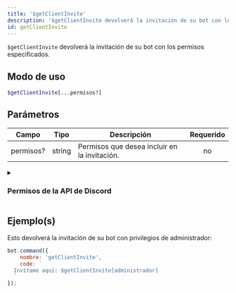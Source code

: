 ```yaml
---
title: '$getClientInvite'
description: '$getClientInvite devolverá la invitación de su bot con los permisos especificados.'
id: getClientInvite
---
```


`$getClientInvite` devolverá la invitación de su bot con los permisos especificados.

## Modo de uso

```php
$getClientInvite[...permisos?]
```

## Parámetros

| Campo     | Tipo   | Descripción                                  | Requerido |
| --------- | ------ | -------------------------------------------- |:---------:|
| permisos? | string | Permisos que desea incluir en la invitación. |    no     |

<details>
  <summary><h3> Permisos de la API de Discord </h3></summary>

| Permisos                |                                                                                  |
| ----------------------- | -------------------------------------------------------------------------------- |
| createinvite            | Permiso para crear invitaciones de servidor                                      |
| kickmembers             | Permiso para expulsar a miembros del servidor                                    |
| banmembers              | Permiso para banear a miembros del servidor                                      |
| administrator           | Permisos de administrador                                                        |
| managechannel           | Permiso para gestionar canales de servidor                                       |
| manageserver            | Permisos para modificar los ajustes del servidor                                 |
| addreactions            | Permisos para añadir reacciones                                                  |
| viewauditlog            | Permiso para ver el registro de auditoría del servidor                           |
| priorityspeaker         | Prioridad de palabra                                                             |
| stream                  | Permiso para transmitir en canales de voz                                        |
| viewchannel             | Permiso para ver un canal determinado                                            |
| sendmessages            | Permiso para enviar mensajes en un canal determinado                             |
| sendttsmessages         | Permiso para enviar mensajes de texto a voz                                      |
| managemessages          | Permiso para gestionar mensajes                                                  |
| embedlinks              | Permiso para insertar enlaces                                                    |
| attachfiles             | Permiso para adjuntar archivos                                                   |
| readmessagehistory      | Permiso para leer el historial de mensajes dentro de un canal determinado        |
| mentioneveryone         | Permiso para mencionar `@everyone`/`@here` y todos los roles                     |
| externalemojis          | Permiso para utilizar emojis externos                                            |
| viewguildinsights       | Permiso para ver la información del servidor                                     |
| connect                 | Permiso para conectarse a canales de voz y stages                                |
| mutemembers             | Permiso para silenciar a los miembros en los canales de voz                      |
| deafenmembers           | Permiso para ensordecer a los miembros en los canales de voz                     |
| movemembers             | Permiso para mover miembros entre canales de voz                                 |
| usevad                  | Permiso para utilizar la detección de actividad vocal                            |
| changenickname          | Permiso para cambiar su propio apodo                                             |
| managenicknames         | Permiso para gestionar los apodos de otros miembros                              |
| manageroles             | Permiso para gestionar roles                                                     |
| managewebhooks          | Permiso para gestionar webhooks                                                  |
| manageemojisandstickers | Permiso para gestionar emojis y stickers                                         |
| useappcmds              | Permiso para utilizar comandos de aplicación                                     |
| requesttospeak          | Permiso para utilizar la petición de palabra por stages                          |
| manageevents            | Permiso para gestionar eventos                                                   |
| managethreads           | Permiso para gestionar hilos                                                     |
| createpublicthreads     | Permiso para utilizar hilos públicos                                             |
| createprivatethreads    | Permiso para utilizar hilos privados                                             |
| createpublicthreads     | Permiso para crear hilos públicos                                                |
| createprivatethreads    | Permiso para crear hilos privados                                                |
| externalstickers        | Permiso para utilizar stickers extrernales                                       |
| sendmessageinthreads    | Permiso para enviar mensajes en hilos                                            |
| startembeddedactivities | Permiso para iniciar actividades en los canales de voz                           |
| moderatemembers         | Permiso para reducir y eliminar el tiempo de aislar de los miembros del servidor |

</details>

## Ejemplo(s)

Esto devolverá la invitación de su bot con privilegios de administrador:

```javascript
bot.command({
    nombre: 'getClientInvite',
    code: `
  Invítame aquí: $getClientInvite[administrador]
  `
});
```